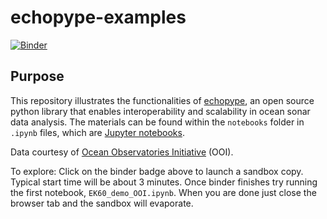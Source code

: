 # echopype-examples

[![Binder](https://mybinder.org/badge_logo.svg)](https://mybinder.org/v2/gh/OSOceanAcoustics/echopype-examples/main)

## Purpose

This repository illustrates the functionalities of [echopype](https://echopype.readthedocs.io/en/stable/), an open source python library that enables interoperability and scalability in ocean sonar data analysis. The materials can be found within the `notebooks` folder in `.ipynb` files, which are [Jupyter notebooks](https://realpython.com/jupyter-notebook-introduction/).

Data courtesy of [Ocean Observatories Initiative](https://oceanobservatories.org/) (OOI).

To explore: Click on the binder badge above to launch a sandbox copy. Typical start time will be about 3 minutes. Once binder finishes try running the first notebook, `EK60_demo_OOI.ipynb`. When you are done just close the browser tab and the sandbox will evaporate.
